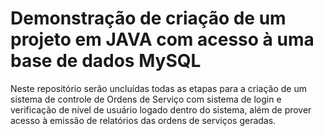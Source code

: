 # Demonstração de criação de um projeto em JAVA com acesso à uma base de dados MySQL
Neste repositório serão uncluídas todas as etapas para a criação de um sistema de controle de Ordens de Serviço com sistema de login e verificação de nível de usuário logado dentro do sistema, além de prover acesso à emissão de relatórios das ordens de serviços geradas.
